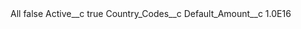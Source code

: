 <?xml version="1.0" encoding="UTF-8"?>
<CustomMetadata xmlns="http://soap.sforce.com/2006/04/metadata" xmlns:xsi="http://www.w3.org/2001/XMLSchema-instance" xmlns:xsd="http://www.w3.org/2001/XMLSchema">
    <label>All</label>
    <protected>false</protected>
    <values>
        <field>Active__c</field>
        <value xsi:type="xsd:boolean">true</value>
    </values>
    <values>
        <field>Country_Codes__c</field>
        <value xsi:nil="true"/>
    </values>
    <values>
        <field>Default_Amount__c</field>
        <value xsi:type="xsd:double">1.0E16</value>
    </values>
</CustomMetadata>
